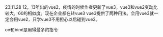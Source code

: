 
23.11.28
12，13年出的vue2，疫情的时候作者更新了vue3。vue3和vue2变动比较大，60的相似度。现在企业都在转vue3
vue3提供了两种用法。会用vue3就一定会用vue2，只学vue3不用担心以后碰到vue2。

on和bind是用得最多的指令